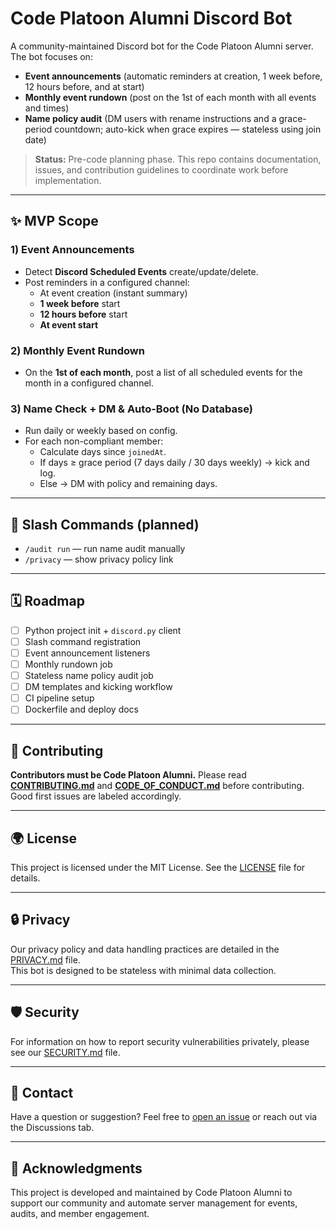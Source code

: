 # Code Platoon Alumni Discord Bot

A community-maintained Discord bot for the Code Platoon Alumni server. The bot focuses on:

- **Event announcements** (automatic reminders at creation, 1 week before, 12 hours before, and at start)
- **Monthly event rundown** (post on the 1st of each month with all events and times)
- **Name policy audit** (DM users with rename instructions and a grace-period countdown; auto-kick when grace expires — stateless using join date)

> **Status:** Pre-code planning phase. This repo contains documentation, issues, and contribution guidelines to coordinate work before implementation.

---

## ✨ MVP Scope

### 1) Event Announcements
- Detect **Discord Scheduled Events** create/update/delete.
- Post reminders in a configured channel:
  - At event creation (instant summary)
  - **1 week before** start
  - **12 hours before** start
  - **At event start**

### 2) Monthly Event Rundown
- On the **1st of each month**, post a list of all scheduled events for the month in a configured channel.

### 3) Name Check + DM & Auto-Boot (No Database)
- Run daily or weekly based on config.
- For each non-compliant member:
  - Calculate days since `joinedAt`.
  - If days ≥ grace period (7 days daily / 30 days weekly) → kick and log.
  - Else → DM with policy and remaining days.

---

## 🧩 Slash Commands (planned)
- `/audit run` — run name audit manually
- `/privacy` — show privacy policy link

---

## 🗓️ Roadmap
- [ ] Python project init + `discord.py` client
- [ ] Slash command registration
- [ ] Event announcement listeners
- [ ] Monthly rundown job
- [ ] Stateless name policy audit job
- [ ] DM templates and kicking workflow
- [ ] CI pipeline setup
- [ ] Dockerfile and deploy docs

---

## 🤝 Contributing
**Contributors must be Code Platoon Alumni.** Please read **[CONTRIBUTING.md](CONTRIBUTING.md)** and **[CODE_OF_CONDUCT.md](CODE_OF_CONDUCT.md)** before contributing. Good first issues are labeled accordingly.

---

## 🌍 License

This project is licensed under the MIT License. See the [LICENSE](LICENSE) file for details.


---

## 🔒 Privacy

Our privacy policy and data handling practices are detailed in the [PRIVACY.md](PRIVACY.md) file.  
This bot is designed to be stateless with minimal data collection.

---

## 🛡️ Security

For information on how to report security vulnerabilities privately, please see our [SECURITY.md](SECURITY.md) file.

---

## 📨 Contact

Have a question or suggestion? Feel free to [open an issue](https://github.com/Code-Platoon-Alumni/CP-Discord-Bot/issues) or reach out via the Discussions tab.

---

## 🏅 Acknowledgments

This project is developed and maintained by Code Platoon Alumni to support our community and automate server management for events, audits, and member engagement.
